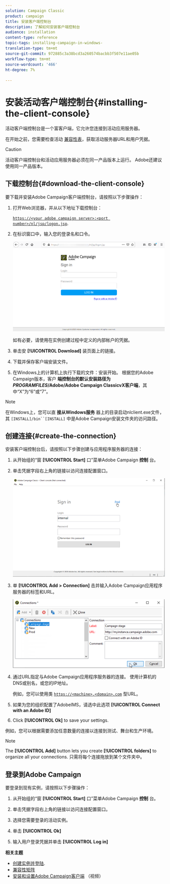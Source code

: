 ```yaml
---
solution: Campaign Classic
product: campaign
title: 安装客户端控制台
description: 了解如何安装客户端控制台
audience: installation
content-type: reference
topic-tags: installing-campaign-in-windows-
translation-type: tm+mt
source-git-commit: 972885c3a38bcd3a260574bacbb3f507e11ae05b
workflow-type: tm+mt
source-wordcount: '466'
ht-degree: 7%

---
```



# 安装活动客户端控制台{#installing-the-client-console}

活动客户端控制台是一个富客户端，它允许您连接到活动应用服务器。

在开始之前，您需要检查活动 [兼容性表](https://helpx.adobe.com/cn/campaign/kb/compatibility-matrix.html)，获取活动服务器URL和用户凭据。

>[!CAUTION]
>
>活动客户端控制台和活动应用服务器必须在同一产品版本上运行。 Adobe还建议使用同一产品版本。

## 下载控制台{#download-the-client-console}

要下载并安装Adobe Campaign客户端控制台，请按照以下步骤操作：

1. 打开Web浏览器，并从以下地址下载控制台：

   [`https://<your adobe campaign server>:<port number>/nl/jsp/logon.jsp`](https://myserver.adobe.com/nl/jsp/logon.jsp).

1. 在标识窗口中，输入您的登录名和口令。

   ![](assets/s_ncs_install_setup_download01.png)

   如有必要，请使用在实例创建过程中定义的内部帐户的凭据。

1. 单击安 **[!UICONTROL Download]** 装页面上的链接。
1. 下载并保存客户端安装文件。
1. 在Windows上的计算机上执行下载的文件：安装开始。 根据您的Adobe Campaign版本，客户 **端控制台的默认安装路径为$PROGRAMFILES$/Adobe/Adobe Campaign ClassicvX客户端**，其中“X”为“6”或“7”。

>[!NOTE]
>
>在Windows上，您可以直 **接从Windows服务** 器上的目录启动nlclient.exe文件，其 `[INSTALL]/bin``[INSTALL]` 中是Adobe Campaign安装文件夹的访问路径。

## 创建连接{#create-the-connection}

安装客户端控制台后，请按照以下步骤创建与应用程序服务器的连接：

1. 从开始组的“窗 **[!UICONTROL Start]** 口”菜单Adobe Campaign **控制** 台。

1. 单击凭据字段右上角的链接以访问连接配置窗口。

   ![](assets/s_ncs_install_define_connection_01.png)

1. 单 **[!UICONTROL Add > Connection]** 击并输入Adobe Campaign应用程序服务器的标签和URL。

   ![](assets/s_ncs_install_define_connection_02.png)

1. 通过URL指定与Adobe Campaign应用程序服务器的连接。 使用计算机的DNS或别名，或您的IP地址。

   例如，您可以使用类 [`https://<machine>.<domain>.com`](https://myserver.adobe.com) 型URL。

1. 如果为您的组织配置了AdobeIMS，请选中此选项 **[!UICONTROL Connect with an Adobe ID]**

1. Click **[!UICONTROL Ok]** to save your settings.

例如，您可以根据需要添加任意数量的连接以连接到测试、舞台和生产环境。

>[!NOTE]
>
>The **[!UICONTROL Add]** button lets you create **[!UICONTROL folders]** to organize all your connections. 只需将每个连接拖放到某个文件夹中。

## 登录到Adobe Campaign

要登录到现有实例，请按照以下步骤操作：

1. 从开始组的“窗 **[!UICONTROL Start]** 口”菜单Adobe Campaign **控制** 台。

1. 单击凭据字段右上角的链接以访问连接配置窗口。

1. 选择您需要登录的活动实例。

1. 单击 **[!UICONTROL Ok]**

1. 输入用户登录凭据并单击 **[!UICONTROL Log in]**

**相关主题**

* [创建实例并登陆](../../installation/using/creating-an-instance-and-logging-on.md).
* [兼容性矩阵](https://helpx.adobe.com/cn/campaign/kb/compatibility-matrix.html)
* [安装和设置Adobe Campaign客户端](https://docs.adobe.com/content/help/en/campaign-classic-learn/tutorials/getting-started/install-and-setup-the-adobe-campaign-client.html) （视频）
